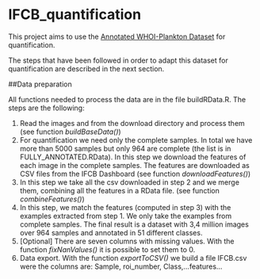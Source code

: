 # IFCB_quantification 

This project aims to use the [Annotated WHOI-Plankton Dataset](https://github.com/hsosik/WHOI-Plankton) for quantification.

The steps that have been followed in order to adapt this dataset for quantification are described in the next section.

##Data preparation

All functions needed to process the data are in the file buildRData.R. The steps are the following:

1. Read the images and from the download directory and process them (see function *buildBaseData()*)
2. For quantification we need only the complete samples. In total we have more than 5000 samples but only 964 are complete (the list is in FULLY_ANNOTATED.RData). In this step we download the features of each image in the complete samples. The features are downloaded as CSV files from the IFCB Dashboard (see function *downloadFeatures()*)
3. In this step we take all the csv downloaded in step 2 and we merge them, combining all the features in a RData file. (see function *combineFeatures()*)
4. In this step, we match the features (computed in step 3) with the examples extracted from step 1. We only take the examples from complete samples. The final result is a dataset with 3,4 million images over 964 samples and annotated in 51 different classes.
5. [Optional] There are seven columns with missing values. With the function *fixNanValues()* it is possible to set them to 0.
6. Data export. With the function *exportToCSV()* we build a file IFCB.csv were the columns are: Sample, roi_number, Class,...features...


